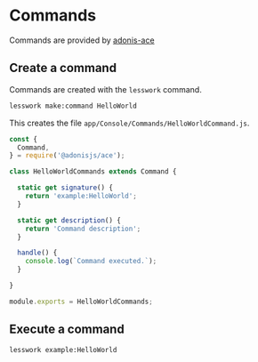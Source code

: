 # Commands
Commands are provided by [adonis-ace](http://adonisjs.com/docs/4.0/ace)

## Create a command

Commands are created with the `lesswork` command.


```bash
lesswork make:command HelloWorld
```

This creates the file `app/Console/Commands/HelloWorldCommand.js`.

```js
const {
  Command,
} = require('@adonisjs/ace');

class HelloWorldCommands extends Command {

  static get signature() {
    return 'example:HelloWorld';
  }

  static get description() {
    return 'Command description';
  }

  handle() {
    console.log(`Command executed.`);
  }

}

module.exports = HelloWorldCommands;
```

## Execute a command

```bash
lesswork example:HelloWorld
```